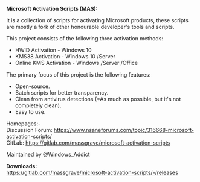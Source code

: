    **Microsoft Activation Scripts (MAS):**

   It is a collection of scripts for activating Microsoft products, these scripts are mostly a fork
   of other honourable developer's tools and scripts.

   This project consists of the following three activation methods:

   * HWID Activation       - Windows 10
   * KMS38 Activation      - Windows 10 /Server
   * Online KMS Activation - Windows /Server /Office

   The primary focus of this project is the following features:

   * Open-source.
   * Batch scripts for better transparency.
   * Clean from antivirus detections (*As much as possible, but it's not completely clean).
   * Easy to use.

   Homepages:-<br/>
   Discussion Forum: https://www.nsaneforums.com/topic/316668-microsoft-activation-scripts/<br/>
   GitLab: https://gitlab.com/massgrave/microsoft-activation-scripts<br/>

   Maintained by @Windows_Addict
   
   
   **Downloads:** <br/>
   https://gitlab.com/massgrave/microsoft-activation-scripts/-/releases